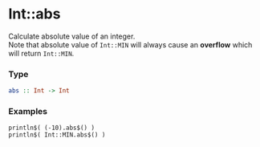 # Int::abs 

Calculate absolute value of an integer.  
Note that absolute value of `Int::MIN` will always cause an **overflow** which will return `Int::MIN`.

### Type
```haskell
abs :: Int -> Int
```

### Examples
```diatom
println$( (-10).abs$() )
println$( Int::MIN.abs$() )
```
